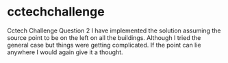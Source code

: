 # cctechchallenge
Cctech Challenge
Question 2 
I have implemented the solution assuming the source point to be on the left on all the buildings. Although I tried the general case but things were getting complicated.
If the point can lie anywhere I would again give it a thought.
